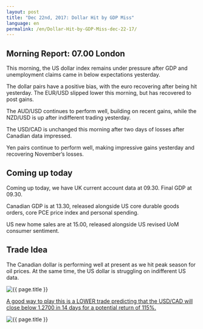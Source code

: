 ```yaml
---
layout: post
title: "Dec 22nd, 2017: Dollar Hit by GDP Miss"
language: en
permalink: /en/Dollar-Hit-by-GDP-Miss-dec-22-17/
---
```

## Morning Report: 07.00 London

This morning, the US dollar index remains under pressure after GDP and unemployment claims came in below expectations yesterday. 

The dollar pairs have a positive bias, with the euro recovering after being hit yesterday. The EUR/USD slipped lower this morning, but has recovered to post gains. 

The AUD/USD continues to perform well, building on recent gains, while the NZD/USD is up after indifferent trading yesterday. 

The USD/CAD is unchanged this morning after two days of losses after Canadian data impressed. 

Yen pairs continue to perform well, making impressive gains yesterday and recovering November’s losses. 

## Coming up today 

Coming up today, we have UK current account data at 09.30. Final GDP at 09.30. 

Canadian GDP is at 13.30, released alongside US core durable goods orders, core PCE price index and personal spending. 

US new home sales are at 15.00, released alongside US revised UoM consumer sentiment. 

## Trade Idea


The Canadian dollar is performing well at present as we hit peak season for oil prices. At the same time, the US dollar is struggling on indifferent US data.    
 
<img class="post-image" src="{{ site.url }}/images/dec/2017-12-22_07-27-45.jpg" alt="{{ page.title }}" title="{{ page.title }}">

<a href="%LINK%%?currency=GBP&market=forex&underlying=frxUSDCAD&formname=higherlower&duration_amount=14&duration_units=d&amount=10&amount_type=payout&expiry_type=duration&barrier=1.2700" target="_blank">A good way to play this is a LOWER trade predicting that the USD/CAD will close below 1.2700 in 14 days for a potential return of 115%.</a>

<img class="post-image" src="{{ site.url }}/images/dec/2017-12-22_07-30-29.jpg" alt="{{ page.title }}" title="{{ page.title }}">
